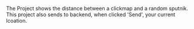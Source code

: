 The Project shows the distance between a clickmap and a random sputnik. This project also sends to backend, when clicked 'Send', your current lcoation.
